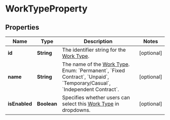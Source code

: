 

# WorkTypeProperty


## Properties

| Name | Type | Description | Notes |
|------------ | ------------- | ------------- | -------------|
|**id** | **String** | The identifier string for the [Work Type](https://developers.intellihr.io/docs/v1/). |  [optional] |
|**name** | **String** | The name of the [Work Type](https://developers.intellihr.io/docs/v1/). Enum: &#x60;Permanent&#x60;, &#x60;Fixed Contract&#x60;, &#x60;Unpaid&#x60;, &#x60;Temporary/Casual&#x60;, &#x60;Independent Contract&#x60;. |  [optional] |
|**isEnabled** | **Boolean** | Specifies whether users can select this [Work Type](https://developers.intellihr.io/docs/v1/) in dropdowns. |  [optional] |



